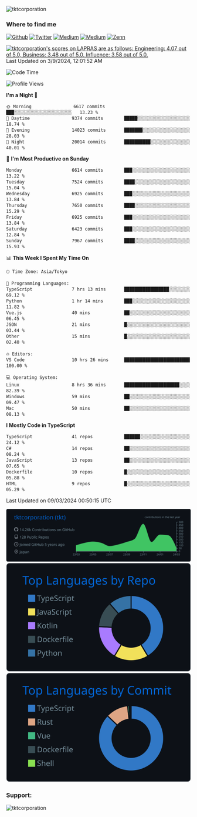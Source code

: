 <p align="left"> <img src="https://komarev.com/ghpvc/?username=tktcorporation&label=Profile%20views&color=0e75b6&style=flat" alt="tktcorporation" /> </p>

<h3>Where to find me</h3>
<p>
<a href="https://github.com/tktcorporation" target="_blank"><img alt="Github" src="https://img.shields.io/badge/GitHub-%2312100E.svg?&style=for-the-badge&logo=Github&logoColor=white" /></a>
<a href="https://twitter.com/tktcorporation" target="_blank"><img alt="Twitter" src="https://img.shields.io/badge/twitter-%231DA1F2.svg?&style=for-the-badge&logo=twitter&logoColor=white" /></a>
<a href="https://www.linkedin.com/in/tktcorporation" target="_blank"><img alt="Medium" src="https://img.shields.io/badge/linkdin-0a66c2.svg?&style=for-the-badge&logo=linkedin&logoColor=white" /></a>
<a href="https://qiita.com/tktcorporation" target="_blank"><img alt="Medium" src="https://img.shields.io/badge/qiita-55C500.svg?&style=for-the-badge&logo=qiita&logoColor=white" /></a>
<a href="https://zenn.dev/tktcorporation" target="_blank"><img alt="Zenn" src="https://img.shields.io/badge/Zenn-3EA8FF.svg?&style=for-the-badge&logo=Zenn&logoColor=white" /></a>
</p>

<!--START_SECTION:lapras-card-->
<p ><a href="https://lapras.com/public/tktcorporation" target="_blank" rel="noopener noreferrer"><img alt="tktcorporation's scores on LAPRAS are as follows: Engineering: 4.07 out of 5.0, Business: 3.48 out of 5.0, Influence: 3.58 out of 5.0." src="https://lapras-card-generator.vercel.app/api/svg?e=4.07&b=3.48&i=3.58&b1=%23232323&b2=%236d6d6d&i1=%23212121&i2=%23818181&l=en" width="300" ></a>  
Last Updated on 3/9/2024, 12:01:52 AM</p>
<!--END_SECTION:lapras-card-->
  
<!--START_SECTION:waka-->
![Code Time](http://img.shields.io/badge/Code%20Time-1%2C423%20hrs%2025%20mins-blue)

![Profile Views](http://img.shields.io/badge/Profile%20Views-0-blue)

**I'm a Night 🦉** 

```text
🌞 Morning                6617 commits        ███░░░░░░░░░░░░░░░░░░░░░░   13.23 % 
🌆 Daytime                9374 commits        █████░░░░░░░░░░░░░░░░░░░░   18.74 % 
🌃 Evening                14023 commits       ███████░░░░░░░░░░░░░░░░░░   28.03 % 
🌙 Night                  20014 commits       ██████████░░░░░░░░░░░░░░░   40.01 % 
```
📅 **I'm Most Productive on Sunday** 

```text
Monday                   6614 commits        ███░░░░░░░░░░░░░░░░░░░░░░   13.22 % 
Tuesday                  7524 commits        ████░░░░░░░░░░░░░░░░░░░░░   15.04 % 
Wednesday                6925 commits        ███░░░░░░░░░░░░░░░░░░░░░░   13.84 % 
Thursday                 7650 commits        ████░░░░░░░░░░░░░░░░░░░░░   15.29 % 
Friday                   6925 commits        ███░░░░░░░░░░░░░░░░░░░░░░   13.84 % 
Saturday                 6423 commits        ███░░░░░░░░░░░░░░░░░░░░░░   12.84 % 
Sunday                   7967 commits        ████░░░░░░░░░░░░░░░░░░░░░   15.93 % 
```


📊 **This Week I Spent My Time On** 

```text
🕑︎ Time Zone: Asia/Tokyo

💬 Programming Languages: 
TypeScript               7 hrs 13 mins       █████████████████░░░░░░░░   69.12 % 
Python                   1 hr 14 mins        ███░░░░░░░░░░░░░░░░░░░░░░   11.82 % 
Vue.js                   40 mins             ██░░░░░░░░░░░░░░░░░░░░░░░   06.45 % 
JSON                     21 mins             █░░░░░░░░░░░░░░░░░░░░░░░░   03.44 % 
Other                    15 mins             █░░░░░░░░░░░░░░░░░░░░░░░░   02.40 % 

🔥 Editors: 
VS Code                  10 hrs 26 mins      █████████████████████████   100.00 % 

💻 Operating System: 
Linux                    8 hrs 36 mins       █████████████████████░░░░   82.39 % 
Windows                  59 mins             ██░░░░░░░░░░░░░░░░░░░░░░░   09.47 % 
Mac                      50 mins             ██░░░░░░░░░░░░░░░░░░░░░░░   08.13 % 
```

**I Mostly Code in TypeScript** 

```text
TypeScript               41 repos            ██████░░░░░░░░░░░░░░░░░░░   24.12 % 
C#                       14 repos            ██░░░░░░░░░░░░░░░░░░░░░░░   08.24 % 
JavaScript               13 repos            ██░░░░░░░░░░░░░░░░░░░░░░░   07.65 % 
Dockerfile               10 repos            █░░░░░░░░░░░░░░░░░░░░░░░░   05.88 % 
HTML                     9 repos             █░░░░░░░░░░░░░░░░░░░░░░░░   05.29 % 
```




 Last Updated on 09/03/2024 00:50:15 UTC
<!--END_SECTION:waka-->

[![](https://raw.githubusercontent.com/tktcorporation/tktcorporation/master/profile-summary-card-output/github_dark/0-profile-details.svg)](https://github.com/vn7n24fzkq/github-profile-summary-cards)
[![](https://raw.githubusercontent.com/tktcorporation/tktcorporation/master/profile-summary-card-output/github_dark/1-repos-per-language.svg)](https://github.com/vn7n24fzkq/github-profile-summary-cards) [![](https://raw.githubusercontent.com/tktcorporation/tktcorporation/master/profile-summary-card-output/github_dark/2-most-commit-language.svg)](https://github.com/vn7n24fzkq/github-profile-summary-cards)

<h3 align="left">Support:</h3>
<p><a href="https://www.buymeacoffee.com/tktcorporation"> <img align="left" src="https://cdn.buymeacoffee.com/buttons/v2/default-yellow.png" height="50" width="210" alt="tktcorporation" /></a></p><br><br>

